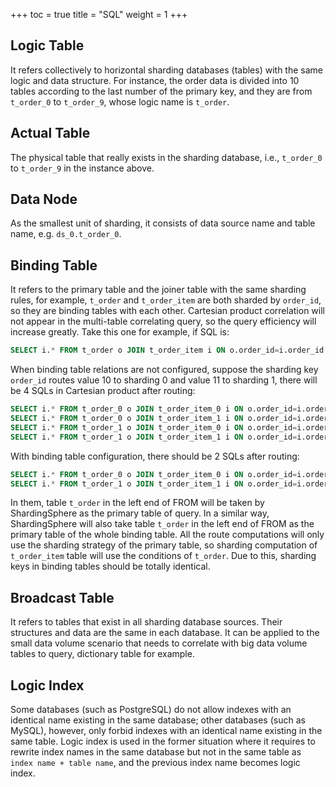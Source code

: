 +++
toc = true
title = "SQL"
weight = 1
+++

## Logic Table

It refers collectively to horizontal sharding databases (tables) with the same logic and data structure. For instance, the order data is divided into 10 tables according to the last number of the primary key, and they are from `t_order_0` to `t_order_9`, whose logic name is `t_order`.

## Actual Table

The physical table that really exists in the sharding database, i.e., `t_order_0` to `t_order_9` in the instance above.

## Data Node

As the smallest unit of sharding, it consists of data source name and table name, e.g. `ds_0.t_order_0`.

## Binding Table

It refers to the primary table and the joiner table with the same sharding rules, for example, `t_order` and `t_order_item` are both sharded by `order_id`,  so they are binding tables with each other. Cartesian product correlation will not appear in the multi-table correlating query, so the query efficiency will increase greatly. Take this one for example, if SQL is:

```sql
SELECT i.* FROM t_order o JOIN t_order_item i ON o.order_id=i.order_id WHERE o.order_id in (10, 11);
```

When binding table relations are not configured, suppose the sharding key `order_id` routes value 10 to sharding 0 and value 11 to sharding 1, there will be 4 SQLs in Cartesian product after routing:

```sql
SELECT i.* FROM t_order_0 o JOIN t_order_item_0 i ON o.order_id=i.order_id WHERE o.order_id in (10, 11);
SELECT i.* FROM t_order_0 o JOIN t_order_item_1 i ON o.order_id=i.order_id WHERE o.order_id in (10, 11);
SELECT i.* FROM t_order_1 o JOIN t_order_item_0 i ON o.order_id=i.order_id WHERE o.order_id in (10, 11);
SELECT i.* FROM t_order_1 o JOIN t_order_item_1 i ON o.order_id=i.order_id WHERE o.order_id in (10, 11);
```

With binding table configuration, there should be 2 SQLs after routing:

```sql
SELECT i.* FROM t_order_0 o JOIN t_order_item_0 i ON o.order_id=i.order_id WHERE o.order_id in (10, 11);
SELECT i.* FROM t_order_1 o JOIN t_order_item_1 i ON o.order_id=i.order_id WHERE o.order_id in (10, 11);
```

In them, table `t_order` in the left end of FROM will be taken by ShardingSphere as the primary table of query. In a similar way, ShardingSphere will also take table `t_order` in the left end of FROM as the primary table of the whole binding table. All the route computations will only use the sharding strategy of the primary table, so sharding computation of `t_order_item` table will use the conditions of `t_order`. Due to this, sharding keys in binding tables should be totally identical.

## Broadcast Table

It refers to tables that exist in all sharding database sources. Their structures and data are the same in each database. It can be applied to the small data volume scenario that needs to correlate with big data volume tables to query, dictionary table for example.

## Logic Index

Some databases (such as PostgreSQL) do not allow indexes with an identical name existing in the same database; other databases (such as MySQL), however, only forbid indexes with an identical name existing in the same table. Logic index is used in the former situation where it requires to rewrite index names in the same database but not in the same table as `index name + table name`, and the previous index name becomes logic index.

